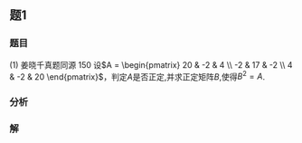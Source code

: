 ## 题1
### 题目
(1) 姜晓千真题同源 150 
设$A = \begin{pmatrix} 20 & -2 & 4 \\ -2 & 17 & -2 \\ 4 & -2 & 20 \end{pmatrix}$，判定$A$是否正定,并求正定矩阵$B$,使得$B^2 = A$.
### 分析

### 解